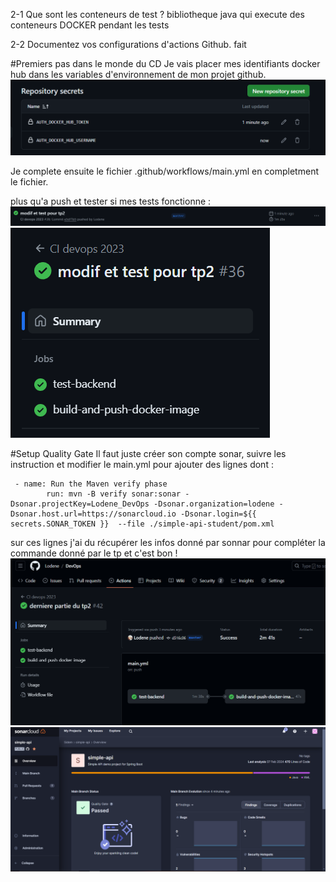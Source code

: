 2-1 Que sont les conteneurs de test ?
    bibliotheque java qui execute des conteneurs DOCKER pendant les tests


2-2 Documentez vos configurations d'actions Github.
    fait 


#Premiers pas dans le monde du CD
Je vais placer mes identifiants docker hub dans les variables d'environnement de mon projet github.
![alt text](img_github/image-7.png)


Je complete ensuite le fichier .github/workflows/main.yml en completment le fichier. 

plus qu'a push et tester si mes tests fonctionne :
![alt text](img_github/image-8.png)
![alt text](img_github/image-9.png)


#Setup Quality Gate
Il faut juste créer son compte sonar, suivre les instruction et modifier le main.yml pour ajouter des lignes dont    :
```shell
 - name: Run the Maven verify phase
        run: mvn -B verify sonar:sonar -Dsonar.projectKey=Lodene_DevOps -Dsonar.organization=lodene -Dsonar.host.url=https://sonarcloud.io -Dsonar.login=${{ secrets.SONAR_TOKEN }}  --file ./simple-api-student/pom.xml
```
sur ces lignes j'ai du récupérer les infos donné par sonnar pour compléter la commande donné par le tp
et c'est bon !
![alt text](img_github/image-10.png)
![alt text](img_github/image-11.png)